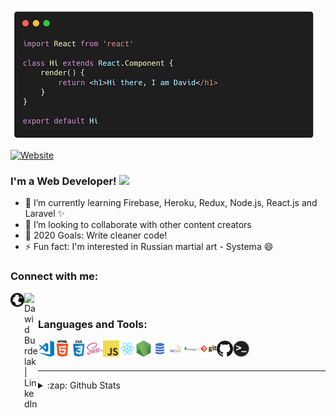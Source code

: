 ![hi-component](img/hi-component.png) 

[![Website](https://img.shields.io/website?label=davidburdelak.pl&style=for-the-badge&url=https%3A%2F%2Fdavidburdelak.pl)](https://davidburdelak.pl)

### I'm a Web Developer! <img src="https://media.giphy.com/media/hvRJCLFzcasrR4ia7z/giphy.gif" width="25px">

- 🌱 I’m currently learning Firebase, Heroku, Redux, Node.js, React.js and Laravel ✨
- 👯 I’m looking to collaborate with other content creators
- 🥅 2020 Goals: Write cleaner code!
- ⚡ Fun fact: I'm interested in Russian martial art - Systema 😄

### Connect with me:

[<img align="left" alt="davidburdelak.pl" width="22px" src="https://raw.githubusercontent.com/iconic/open-iconic/master/svg/globe.svg" />](https://davidburdelak.pl)
[<img align="left" alt="Dawid Burdelak | LinkedIn" width="22px" src="https://cdn.jsdelivr.net/npm/simple-icons@v3/icons/linkedin.svg" />](https://pl.linkedin.com/in/dawid-burdelak)

<br />

### Languages and Tools:

[<img align="left" alt="Visual Studio Code" width="26px" src="https://raw.githubusercontent.com/github/explore/80688e429a7d4ef2fca1e82350fe8e3517d3494d/topics/visual-studio-code/visual-studio-code.png" />](https://github.com/davidburdelak/-photographer-CRM)
[<img align="left" alt="HTML5" width="26px" src="https://raw.githubusercontent.com/github/explore/80688e429a7d4ef2fca1e82350fe8e3517d3494d/topics/html/html.png" />](https://github.com/davidburdelak/-photographer-CRM)
[<img align="left" alt="CSS3" width="26px" src="https://raw.githubusercontent.com/github/explore/80688e429a7d4ef2fca1e82350fe8e3517d3494d/topics/css/css.png" />](https://github.com/davidburdelak/-photographer-CRM)
[<img align="left" alt="Sass" width="26px" src="https://raw.githubusercontent.com/github/explore/80688e429a7d4ef2fca1e82350fe8e3517d3494d/topics/sass/sass.png" />](https://github.com/davidburdelak/-photographer-CRM)
[<img align="left" alt="JavaScript" width="26px" src="https://raw.githubusercontent.com/github/explore/80688e429a7d4ef2fca1e82350fe8e3517d3494d/topics/javascript/javascript.png" />](https://github.com/davidburdelak/-photographer-CRM)
[<img align="left" alt="React" width="26px" src="https://raw.githubusercontent.com/github/explore/80688e429a7d4ef2fca1e82350fe8e3517d3494d/topics/react/react.png" />](https://github.com/davidburdelak/-photographer-CRM)
[<img align="left" alt="Node.js" width="26px" src="https://raw.githubusercontent.com/github/explore/80688e429a7d4ef2fca1e82350fe8e3517d3494d/topics/nodejs/nodejs.png" />](https://github.com/davidburdelak/-photographer-CRM)
[<img align="left" alt="SQL" width="26px" src="https://raw.githubusercontent.com/github/explore/80688e429a7d4ef2fca1e82350fe8e3517d3494d/topics/sql/sql.png" />](https://github.com/davidburdelak/-photographer-CRM)
[<img align="left" alt="MySQL" width="26px" src="https://raw.githubusercontent.com/github/explore/80688e429a7d4ef2fca1e82350fe8e3517d3494d/topics/mysql/mysql.png" />](https://github.com/davidburdelak/-photographer-CRM)
[<img align="left" alt="MongoDB" width="26px" src="https://raw.githubusercontent.com/github/explore/80688e429a7d4ef2fca1e82350fe8e3517d3494d/topics/mongodb/mongodb.png" />](https://github.com/davidburdelak/-photographer-CRM)
[<img align="left" alt="Git" width="26px" src="https://raw.githubusercontent.com/github/explore/80688e429a7d4ef2fca1e82350fe8e3517d3494d/topics/git/git.png" />](https://github.com/davidburdelak/-photographer-CRM)
[<img align="left" alt="GitHub" width="26px" src="https://raw.githubusercontent.com/github/explore/78df643247d429f6cc873026c0622819ad797942/topics/github/github.png" />](https://github.com/davidburdelak/-photographer-CRM)
[<img align="left" alt="Terminal" width="26px" src="https://raw.githubusercontent.com/github/explore/80688e429a7d4ef2fca1e82350fe8e3517d3494d/topics/terminal/terminal.png" />](https://github.com/davidburdelak/-photographer-CRM)

<br />
<br />

---

<details>
  <summary>:zap: Github Stats</summary>

  <img align="left" alt="davidburdelak Github Stats" src="https://github-readme-stats.codestackr.vercel.app/api?username=davidburdelak&show_icons=true&hide_border=true" />

</details>
